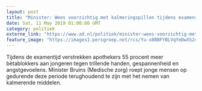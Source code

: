 ```yaml
---
layout: post
title: "Minister: Wees voorzichtig met kalmeringspillen tijdens examens"
date: Sat, 11 May 2019 01:00:00 GMT
category: politiek
externe_link: "https://www.ad.nl/politiek/minister-wees-voorzichtig-met-kalmeringspillen-tijdens-examens~aba6677d/"
feature_image: "https://images1.persgroep.net/rcs/Yu-x8BBFYBLVqYeDwXS24GI-Pww/diocontent/147827157/_fitwidth/400/?appId=21791a8992982cd8da851550a453bd7f&quality=0.7"
---
```


Tijdens de examentijd verstrekken apothekers 55 procent meer bètablokkers aan jongeren tegen trillende handen, gespannenheid en angstgevoelens. Minister Bruins (Medische zorg) roept jonge mensen op gedurende deze periode terughoudend te zijn met het nemen van kalmerende middelen.
